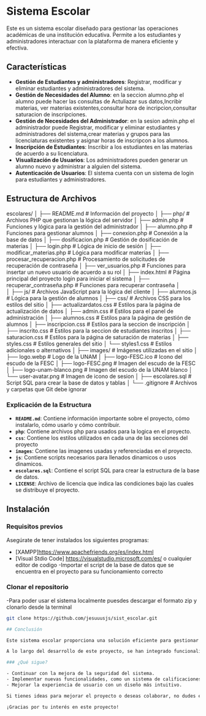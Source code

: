 # Sistema Escolar

Este es un sistema escolar diseñado para gestionar las operaciones académicas de una institución educativa. Permite a los estudiantes y administradores interactuar con la plataforma de manera eficiente y efectiva.

## Características
- **Gestión de Estudiantes y administradores**: Registrar, modificar y eliminar estudiantes y administradores del sistema.
- **Gestión de Necesidades del Alumno**: en la seccion alumno.php el alumno puede hacer las consultas de Actuliazar sus datos,Incribir materias, ver materias existentes,consultar hora de incripcion,consultar saturacion de inscripciones.
- **Gestión de Necesidades del Administrador**: en la sesion admin.php el administrador puede Registrar, modificar y eliminar estudiantes y administradores del sistema,crear materias y grupos para las licenciaturas existentes y asignar horas de inscripcon a los alumnos.
- **Inscripción de Estudiantes**: Inscribir a los estudiantes en las materias de acuerdo a su licenciatura.
- **Visualización de Usuarios**: Los administradores pueden generar un alumno nuevo y administrar a alguien del sistema.
- **Autenticación de Usuarios**: El sistema cuenta con un sistema de login para estudiantes y administradores.
## Estructura de Archivos
escolares/
│
├── README.md                        # Información del proyecto
│
├── php/                              # Archivos PHP que gestionan la lógica del servidor
│   ├── admin.php                     # Funciones y lógica para la gestión del administrador
│   ├── alumno.php                    # Funciones para gestionar alumnos
│   ├── conexion.php                  # Conexión a la base de datos
│   ├── dosificacion.php              # Gestión de dosificación de materias
│   ├── login.php                     # Lógica de inicio de sesión
│   ├── modificar_materias.php        # Lógica para modificar materias
│   ├── procesar_recuperacion.php     # Procesamiento de solicitudes de recuperación de contraseña
│   ├── ver_usuarios.php              # Funciones para insertar un nuevo usuario de acuerdo a su rol
│   ├── index.html                    # Página principal del proyecto login para iniciar el sistema
│   ├── recuperar_contraseña.php      # Funciones para recuperar contraseña
│   
│
├── js/                               # Archivos JavaScript para la lógica del cliente
│   ├── alumnos.js                    # Lógica para la gestión de alumnos
│
├── css/                              # Archivos CSS para los estilos del sitio
│   ├── actualizardatos.css            # Estilos para la página de actualización de datos
│   ├── admin.css                     # Estilos para el panel de administración
│   ├── alumnos.css                   # Estilos para la página de gestión de alumnos
│   ├── inscripcion.css               # Estilos para la seccion de inscripción
│   ├── inscrito.css                  # Estilos para la seccion de estudiantes inscritos
│   ├── saturacion.css                # Estilos para la página de saturación de materias
│   ├── styles.css                    # Estilos generales del sitio
│   └── styles1.css                   # Estilos adicionales o alternativos
│
├── images/                           # Imágenes utilizadas en el sitio
│   ├── logo.webp                     # Logo de la UNAM
│   ├── logo-FESC.ico                 # Icono del escudo de la FESC
│   ├── logo-FESC.png                 # Imagen del escudo de la FESC
│   ├── logo-unam-blanco.png          # Imagen del escudo de la UNAM blanco
│   └── user-avatar.png               # Imagen de icono de sesion
│
├── escolares.sql                     # Script SQL para crear la base de datos y tablas
│
└── .gitignore                        # Archivos y carpetas que Git debe ignorar


### Explicación de la Estructura

- **`README.md`**: Contiene información importante sobre el proyecto, cómo instalarlo, cómo usarlo y cómo contribuir.
- **`php`**: Contiene archivos php para usados para la logica en el proyecto.
- **`css`**: Contiene los estilos utilizados en cada una de las secciones del proyecto
- **`images`**: Contiene las imagenes usadas y referenciadas en el proyecto.
- **`js`**: Contiene scripts necesarios para llenados dinamicos o usos dinamicos.
- **`escolares.sql`**: Contiene el script SQL para crear la estructura de la base de datos.
- **`LICENSE`**: Archivo de licencia que indica las condiciones bajo las cuales se distribuye el proyecto.

## Instalación
### Requisitos previos
Asegúrate de tener instalados los siguientes programas:
- [XAMPP]https://www.apachefriends.org/es/index.html
- [Visual Stdio Code] https://visualstudio.microsoft.com/es/
o cualquier editor de codigo
-Importar el script de la base de datos que se encuentra en el proyecto para su funcionamiento correcto
### Clonar el repositorio
-Para poder usar el sistema localmente puesdes descargar el formato zip y clonarlo desde la terminal
```bash
git clone https://github.com/jesuuusjs/sist_escolar.git

## Conclusión

Este sistema escolar proporciona una solución eficiente para gestionar la inscripción, recuperación y administración de cursos y estudiantes. Está diseñado para ser fácil de usar y flexible, permitiendo a administradores y estudiantes interactuar de manera sencilla con la plataforma.

A lo largo del desarrollo de este proyecto, se han integrado funcionalidades clave que facilitan la administración de datos y la visualización de la información en tiempo real. Además, al ser un sistema web, se puede acceder desde cualquier dispositivo con un navegador, mejorando la accesibilidad.

### ¿Qué sigue?

- Continuar con la mejora de la seguridad del sistema.
- Implementar nuevas funcionalidades, como un sistema de calificaciones o reportes.
- Mejorar la experiencia de usuario con un diseño más intuitivo.

Si tienes ideas para mejorar el proyecto o deseas colaborar, no dudes en abrir un **issue** o enviar un **pull request**.

¡Gracias por tu interés en este proyecto!

